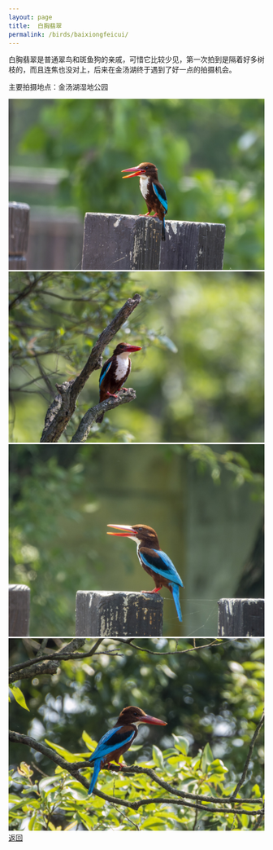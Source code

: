 ```yaml
---
layout: page
title: 	白胸翡翠
permalink: /birds/baixiongfeicui/
---
```

白胸翡翠是普通翠鸟和斑鱼狗的亲戚，可惜它比较少见，第一次拍到是隔着好多树枝的，而且连焦也没对上，后来在金汤湖终于遇到了好一点的拍摄机会。

主要拍摄地点：金汤湖湿地公园

![](../picture/白胸翡翠/DSC_4350-NEF_DxO_DeepPRIME.jpg)
![](../picture/白胸翡翠/DSC_4361-NEF_DxO_DeepPRIME.jpg)
![](../picture/白胸翡翠/DSCN0132-NRW_DxO_DeepPRIME.jpg)
![](../picture/白胸翡翠/DSCN0150-NRW_DxO_DeepPRIME.jpg)
[返回](../../)